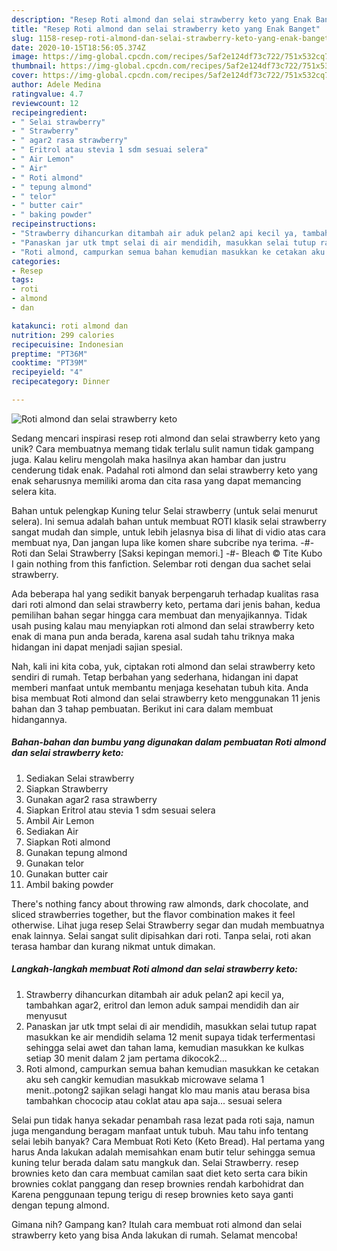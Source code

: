 ```yaml
---
description: "Resep Roti almond dan selai strawberry keto yang Enak Banget"
title: "Resep Roti almond dan selai strawberry keto yang Enak Banget"
slug: 1158-resep-roti-almond-dan-selai-strawberry-keto-yang-enak-banget
date: 2020-10-15T18:56:05.374Z
image: https://img-global.cpcdn.com/recipes/5af2e124df73c722/751x532cq70/roti-almond-dan-selai-strawberry-keto-foto-resep-utama.jpg
thumbnail: https://img-global.cpcdn.com/recipes/5af2e124df73c722/751x532cq70/roti-almond-dan-selai-strawberry-keto-foto-resep-utama.jpg
cover: https://img-global.cpcdn.com/recipes/5af2e124df73c722/751x532cq70/roti-almond-dan-selai-strawberry-keto-foto-resep-utama.jpg
author: Adele Medina
ratingvalue: 4.7
reviewcount: 12
recipeingredient:
- " Selai strawberry"
- " Strawberry"
- " agar2 rasa strawberry"
- " Eritrol atau stevia 1 sdm sesuai selera"
- " Air Lemon"
- " Air"
- " Roti almond"
- " tepung almond"
- " telor"
- " butter cair"
- " baking powder"
recipeinstructions:
- "Strawberry dihancurkan ditambah air aduk pelan2 api kecil ya, tambahkan agar2, eritrol dan lemon aduk sampai mendidih dan air menyusut"
- "Panaskan jar utk tmpt selai di air mendidih, masukkan selai tutup rapat masukkan ke air mendidih selama 12 menit supaya tidak terfermentasi sehingga selai awet dan tahan lama, kemudian masukkan ke kulkas setiap 30 menit dalam 2 jam pertama dikocok2..."
- "Roti almond, campurkan semua bahan kemudian masukkan ke cetakan aku seh cangkir kemudian masukkab microwave selama 1 menit..potong2 sajikan selagi hangat klo mau manis atau berasa bisa tambahkan chococip atau coklat atau apa saja... sesuai selera"
categories:
- Resep
tags:
- roti
- almond
- dan

katakunci: roti almond dan 
nutrition: 299 calories
recipecuisine: Indonesian
preptime: "PT36M"
cooktime: "PT39M"
recipeyield: "4"
recipecategory: Dinner

---
```



![Roti almond dan selai strawberry keto](https://img-global.cpcdn.com/recipes/5af2e124df73c722/751x532cq70/roti-almond-dan-selai-strawberry-keto-foto-resep-utama.jpg)

Sedang mencari inspirasi resep roti almond dan selai strawberry keto yang unik? Cara membuatnya memang tidak terlalu sulit namun tidak gampang juga. Kalau keliru mengolah maka hasilnya akan hambar dan justru cenderung tidak enak. Padahal roti almond dan selai strawberry keto yang enak seharusnya memiliki aroma dan cita rasa yang dapat memancing selera kita.

Bahan untuk pelengkap Kuning telur Selai strawberry (untuk selai menurut selera). Ini semua adalah bahan untuk membuat ROTI klasik selai strawberry sangat mudah dan simple, untuk lebih jelasnya bisa di lihat di vidio atas cara membuat nya, Dan jangan lupa like komen share subcribe nya terima. -#- Roti dan Selai Strawberry [Saksi kepingan memori.] -#- Bleach © Tite Kubo I gain nothing from this fanfiction. Selembar roti dengan dua sachet selai strawberry.

Ada beberapa hal yang sedikit banyak berpengaruh terhadap kualitas rasa dari roti almond dan selai strawberry keto, pertama dari jenis bahan, kedua pemilihan bahan segar hingga cara membuat dan menyajikannya. Tidak usah pusing kalau mau menyiapkan roti almond dan selai strawberry keto enak di mana pun anda berada, karena asal sudah tahu triknya maka hidangan ini dapat menjadi sajian spesial.


Nah, kali ini kita coba, yuk, ciptakan roti almond dan selai strawberry keto sendiri di rumah. Tetap berbahan yang sederhana, hidangan ini dapat memberi manfaat untuk membantu menjaga kesehatan tubuh kita. Anda bisa membuat Roti almond dan selai strawberry keto menggunakan 11 jenis bahan dan 3 tahap pembuatan. Berikut ini cara dalam membuat hidangannya.

<!--inarticleads1-->

##### Bahan-bahan dan bumbu yang digunakan dalam pembuatan Roti almond dan selai strawberry keto:

1. Sediakan  Selai strawberry
1. Siapkan  Strawberry
1. Gunakan  agar2 rasa strawberry
1. Siapkan  Eritrol atau stevia 1 sdm sesuai selera
1. Ambil  Air Lemon
1. Sediakan  Air
1. Siapkan  Roti almond
1. Gunakan  tepung almond
1. Gunakan  telor
1. Gunakan  butter cair
1. Ambil  baking powder


There&#39;s nothing fancy about throwing raw almonds, dark chocolate, and sliced strawberries together, but the flavor combination makes it feel otherwise. Lihat juga resep Selai Strawberry segar dan mudah membuatnya enak lainnya. Selai sangat sulit dipisahkan dari roti. Tanpa selai, roti akan terasa hambar dan kurang nikmat untuk dimakan. 

<!--inarticleads2-->

##### Langkah-langkah membuat Roti almond dan selai strawberry keto:

1. Strawberry dihancurkan ditambah air aduk pelan2 api kecil ya, tambahkan agar2, eritrol dan lemon aduk sampai mendidih dan air menyusut
1. Panaskan jar utk tmpt selai di air mendidih, masukkan selai tutup rapat masukkan ke air mendidih selama 12 menit supaya tidak terfermentasi sehingga selai awet dan tahan lama, kemudian masukkan ke kulkas setiap 30 menit dalam 2 jam pertama dikocok2...
1. Roti almond, campurkan semua bahan kemudian masukkan ke cetakan aku seh cangkir kemudian masukkab microwave selama 1 menit..potong2 sajikan selagi hangat klo mau manis atau berasa bisa tambahkan chococip atau coklat atau apa saja... sesuai selera


Selai pun tidak hanya sekadar penambah rasa lezat pada roti saja, namun juga mengandung beragam manfaat untuk tubuh. Mau tahu info tentang selai lebih banyak? Cara Membuat Roti Keto (Keto Bread). Hal pertama yang harus Anda lakukan adalah memisahkan enam butir telur sehingga semua kuning telur berada dalam satu mangkuk dan. Selai Strawberry. resep brownies keto dan cara membuat camilan saat diet keto serta cara bikin brownies coklat panggang dan resep brownies rendah karbohidrat dan Karena penggunaan tepung terigu di resep brownies keto saya ganti dengan tepung almond. 

Gimana nih? Gampang kan? Itulah cara membuat roti almond dan selai strawberry keto yang bisa Anda lakukan di rumah. Selamat mencoba!
